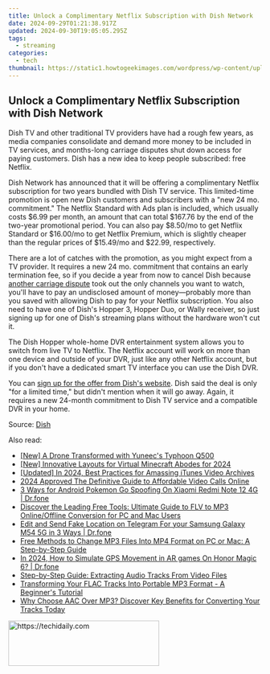 ```yaml
---
title: Unlock a Complimentary Netflix Subscription with Dish Network
date: 2024-09-29T01:21:38.917Z
updated: 2024-09-30T19:05:05.295Z
tags:
  - streaming
categories:
  - tech
thumbnail: https://static1.howtogeekimages.com/wordpress/wp-content/uploads/2023/08/netflix.jpg
---
```


## Unlock a Complimentary Netflix Subscription with Dish Network

Dish TV and other traditional TV providers have had a rough few years, as media companies consolidate and demand more money to be included in TV services, and months-long carriage disputes shut down access for paying customers. Dish has a new idea to keep people subscribed: free Netflix.

 Dish Network has announced that it will be offering a complimentary Netflix subscription for two years bundled with Dish TV service. This limited-time promotion is open new Dish customers and subscribers with a "new 24 mo. commitment." The Netflix Standard with Ads plan is included, which usually costs $6.99 per month, an amount that can total $167.76 by the end of the two-year promotional period. You can also pay $8.50/mo to get Netflix Standard or $16.00/mo to get Netflix Premium, which is slightly cheaper than the regular prices of $15.49/mo and $22.99, respectively.

 There are a lot of catches with the promotion, as you might expect from a TV provider. It requires a new 24 mo. commitment that contains an early termination fee, so if you decide a year from now to cancel Dish because [another carriage dispute](https://some-guidance.techidaily.com/new-the-freely-flowing-world-of-historical-works/) took out the only channels you want to watch, you'll have to pay an undisclosed amount of money—probably more than you saved with allowing Dish to pay for your Netflix subscription. You also need to have one of Dish's Hopper 3, Hopper Duo, or Wally receiver, so just signing up for one of Dish's streaming plans without the hardware won't cut it.

 The Dish Hopper whole-home DVR entertainment system allows you to switch from live TV to Netflix. The Netflix account will work on more than one device and outside of your DVR, just like any other Netflix account, but if you don't have a dedicated smart TV interface you can use the Dish DVR.

 You can [sign up for the offer from Dish's website](https://my.dish.com/netflixdeal). Dish said the deal is only "for a limited time," but didn't mention when it will go away. Again, it requires a new 24-month commitment to Dish TV service and a compatible DVR in your home.

 Source: [Dish](https://about.dish.com/2024-06-26-DISH-Announces-New-TV-Bundle-Get-Netflix-Included-with-Your-Subscription)

<ins class="adsbygoogle"
     style="display:block"
     data-ad-format="autorelaxed"
     data-ad-client="ca-pub-7571918770474297"
     data-ad-slot="1223367746"></ins>

<ins class="adsbygoogle"
     style="display:block"
     data-ad-client="ca-pub-7571918770474297"
     data-ad-slot="8358498916"
     data-ad-format="auto"
     data-full-width-responsive="true"></ins>

<span class="atpl-alsoreadstyle">Also read:</span>
<div><ul>
<li><a href="https://extra-tips.techidaily.com/new-a-drone-transformed-with-yuneecs-typhoon-q500/"><u>[New] A Drone Transformed with Yuneec's Typhoon Q500</u></a></li>
<li><a href="https://screen-sharing-recording.techidaily.com/new-innovative-layouts-for-virtual-minecraft-abodes-for-2024/"><u>[New] Innovative Layouts for Virtual Minecraft Abodes for 2024</u></a></li>
<li><a href="https://screen-video-capture.techidaily.com/updated-in-2024-best-practices-for-amassing-itunes-video-archives/"><u>[Updated] In 2024, Best Practices for Amassing iTunes Video Archives</u></a></li>
<li><a href="https://visual-screen-recording.techidaily.com/2024-approved-the-definitive-guide-to-affordable-video-calls-online/"><u>2024 Approved The Definitive Guide to Affordable Video Calls Online</u></a></li>
<li><a href="https://change-location.techidaily.com/3-ways-for-android-pokemon-go-spoofing-on-xiaomi-redmi-note-12-4g-drfone-by-drfone-virtual-android/"><u>3 Ways for Android Pokemon Go Spoofing On Xiaomi Redmi Note 12 4G | Dr.fone</u></a></li>
<li><a href="https://media-tips.techidaily.com/discover-the-leading-free-tools-ultimate-guide-to-flv-to-mp3-onlineoffline-conversion-for-pc-and-mac-users/"><u>Discover the Leading Free Tools: Ultimate Guide to FLV to MP3 Online/Offline Conversion for PC and Mac Users</u></a></li>
<li><a href="https://location-social.techidaily.com/edit-and-send-fake-location-on-telegram-for-your-samsung-galaxy-m54-5g-in-3-ways-drfone-by-drfone-virtual-android/"><u>Edit and Send Fake Location on Telegram For your Samsung Galaxy M54 5G in 3 Ways | Dr.fone</u></a></li>
<li><a href="https://media-tips.techidaily.com/free-methods-to-change-mp3-files-into-mp4-format-on-pc-or-mac-a-step-by-step-guide/"><u>Free Methods to Change MP3 Files Into MP4 Format on PC or Mac: A Step-by-Step Guide</u></a></li>
<li><a href="https://review-topics.techidaily.com/in-2024-how-to-simulate-gps-movement-in-ar-games-on-honor-magic-6-drfone-by-drfone-virtual-android/"><u>In 2024, How to Simulate GPS Movement in AR games On Honor Magic 6? | Dr.fone</u></a></li>
<li><a href="https://media-tips.techidaily.com/step-by-step-guide-extracting-audio-tracks-from-video-files/"><u>Step-by-Step Guide: Extracting Audio Tracks From Video Files</u></a></li>
<li><a href="https://media-tips.techidaily.com/transforming-your-flac-tracks-into-portable-mp3-format-a-beginners-tutorial/"><u>Transforming Your FLAC Tracks Into Portable MP3 Format - A Beginner's Tutorial</u></a></li>
<li><a href="https://media-tips.techidaily.com/why-choose-aac-over-mp3-discover-key-benefits-for-converting-your-tracks-today/"><u>Why Choose AAC Over MP3? Discover Key Benefits for Converting Your Tracks Today</u></a></li>
</ul></div>

<!-- affiliate ads begin -->
<a href="https://aligracehair.sjv.io/c/5597632/1880972/19272" target="_top" id="1880972">
  <img src="//a.impactradius-go.com/display-ad/19272-1880972" border="0" alt="https://techidaily.com" width="300" height="90"/>
</a>
<img height="0" width="0" src="https://aligracehair.sjv.io/i/5597632/1880972/19272" style="position:absolute;visibility:hidden;" border="0" />
<!-- affiliate ads end -->

